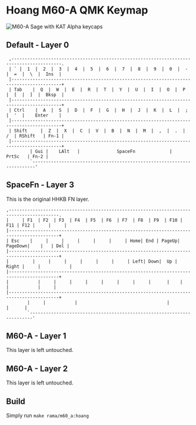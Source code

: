 # Hoang M60-A QMK Keymap

![M60-A Sage with KAT Alpha keycaps](https://github.com/hoangchu/qmk_firmware/tree/master/keyboards/rama/m6_a/keymaps/hoang/nerddinner.jpg)

## Default - Layer 0
```
 ,-----------------------------------------------------------------------------------------.
 | ` |  1  |  2  |  3  |  4  |  5  |  6  |  7  |  8  |  9  |  0  |  -  |  =  |  \  |  Ins  |
 |-----------------------------------------------------------------------------------------+
 | Tab    |  Q  |  W  |  E  |  R  |  T  |  Y  |  U  |  I  |  O  |  P  |  [  |  ]  |  Bksp  |
 |-----------------------------------------------------------------------------------------+
 | Ctrl    |  A  |  S  |  D  |  F  |  G  |  H  |  J  |  K  |  L  |  ;  |  '  |    Enter    |
 |-----------------------------------------------------------------------------------------+
 | Shift     |  Z  |  X  |  C  |  V  |  B  |  N  |  M  |  ,  |  .  |  /  | RShift   | Fn-1 |
 |-----------------------------------------------------------------------------------------+
         | Gui |    LAlt   |              SpaceFn             |   PrtSc   | Fn-2 |
         `-----------------------------------------------------------------------'
```
 ## SpaceFn - Layer 3
 This is the original HHKB FN layer.
 ```
 ,-----------------------------------------------------------------------------------------.
 |     | F1  | F2  | F3  | F4  | F5  | F6  | F7  | F8  | F9  | F10 | F11 | F12 |     |     |
 |-----------------------------------------------------------------------------------------+
 | Esc    |     |     |     |     |     |     | Home| End | PageUp| PageDown|    |   | Del |
 |-----------------------------------------------------------------------------------------+
 |         |     |     |     |     |     |     | Left| Down|  Up | Right |     |           |
 |-----------------------------------------------------------------------------------------+
 |           |     |     |     |     |     |     |     |      |    |     |           |     |
 |-----------------------------------------------------------------------------------------+
         |     |           |                                  |           |      |
         `-----------------------------------------------------------------------'
```
## M60-A - Layer 1
This layer is left untouched.

## M60-A - Layer 2
This layer is left untouched.

 ## Build
 Simply run `make rama/m60_a:hoang`